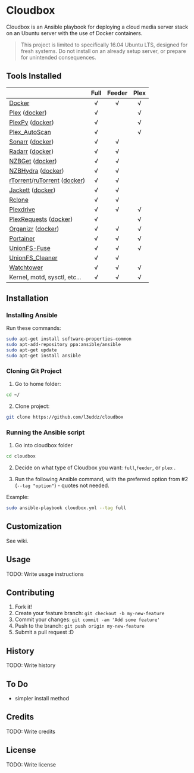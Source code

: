 # Cloudbox

Cloudbox is an Ansible playbook for deploying a cloud media server stack on an Ubuntu server with the use of Docker containers.

>This project is limited to specifically 16.04 Ubuntu LTS, designed for fresh systems. Do not install on an already setup server, or prepare for unintended consequences.


## Tools Installed


|                                                                 | Full | Feeder | Plex |
|:--------------------------------------------------------------- |:----:|:------:|:----:|
| [Docker][627bd283]                                              |  √   |   √    |  √   |
| [Plex][10952c53] ([docker][d369f92b])                           |  √   |        |  √   |
| [PlexPy][363c0adc] ([docker][cda70c13])                         |  √   |        |  √   |
| [Plex_AutoScan][96e27fd1]                                       |  √   |        |  √   |
| [Sonarr][8ae81bb6] ([docker][fa005e4a])                         |  √   |   √    |      |
| [Radarr][8211f62c] ([docker][5f7edfff])                         |  √   |   √    |      |
| [NZBGet][2e2bad08] ([docker][a9b9645e])                         |  √   |   √    |      |
| [NZBHydra][a0cc8c46] ([docker][50ba3cbb])                       |  √   |   √    |      |
| [rTorrent][512b104c]/[ruTorrent][8d6ce857] ([docker][344a7c4b]) |  √   |   √    |      |
| [Jackett][1caa43a0] ([docker][cab1a251])                        |  √   |   √    |      |
| [Rclone][b4cef019]                                              |  √   |   √    |      |
| [Plexdrive][0367302f]                                           |  √   |   √    |  √   |
| [PlexRequests][458fc748] ([docker][0044f8e1])                   |  √   |        |  √   |
| [Organizr][d328b256] ([docker][1e468891])                       |  √   |   √    |  √   |
| [Portainer][726e0b6f]                                           |  √   |   √    |  √   |
| [UnionFS-Fuse][6e8f308f]                                        |  √   |   √    |  √   |
| [UnionFS_Cleaner][f20acc3e]                                     |  √   |   √    |      |
| [Watchtower][a98faaaf]                                          |  √   |   √    |  √   |
| Kernel, motd, sysctl, etc...                                    |  √   |   √    |  √   |

  [627bd283]: https://www.docker.com "Docker"
  [10952c53]: https://www.plex.tv "Plex"
  [d369f92b]: https://github.com/plexinc/pms-docker "Official Docker container for Plex Media Server"
  [363c0adc]: https://github.com/JonnyWong16/plexpy "PlexPy"
  [cda70c13]: https://github.com/linuxserver/docker-plexpy "linuxserver/plexpy"
  [96e27fd1]: https://github.com/l3uddz/plex_autoscan "Plex_AutoScan"
  [8ae81bb6]: https://sonarr.tv "Sonarr"
  [fa005e4a]: https://github.com/linuxserver/docker-sonarr "linuxserver/sonarr"
  [8211f62c]: https://radarr.video "Radarr"
  [5f7edfff]: https://github.com/linuxserver/docker-radarr "linuxserver/radarr"
  [2e2bad08]: https://nzbget.net "NZBGet"
  [a9b9645e]: https://github.com/linuxserver/docker-nzbget "linuxserver/nzbget"
  [a0cc8c46]: https://github.com/theotherp/nzbhydra "NZBHydra"
  [50ba3cbb]: https://github.com/linuxserver/docker-hydra "linuxserver/hydra"
  [512b104c]: https://github.com/rakshasa/rtorrent/wiki "rTorrent"
  [8d6ce857]: https://github.com/Novik/ruTorrent "ruTorrent"
  [344a7c4b]: https://github.com/linuxserver/docker-rutorrent "linuxserver/rutorrent"
  [1caa43a0]: https://github.com/Jackett/Jackett "Jackett"
  [cab1a251]: https://github.com/linuxserver/docker-jackett "linuxserver/jackett"
  [b4cef019]: https://rclone.org "Rclone"
  [0367302f]: https://github.com/dweidenfeld/plexdrive "Plexdrive"
  [6e8f308f]: http://manpages.ubuntu.com/manpages/zesty/man8/unionfs.8.html "UnionFS-Fuse"
  [f20acc3e]: https://github.com/l3uddz/unionfs_cleaner "UnionFS_Cleaner"
  [a98faaaf]: https://github.com/v2tec/watchtower "Watchtower"
  [458fc748]: https://github.com/lokenx/plexrequests-meteor "PlexRequests"
  [0044f8e1]: https://github.com/linuxserver/docker-plexrequests "linuxserver/plexrequests"
  [d328b256]: https://github.com/causefx/Organizr "Organizr"
  [1e468891]: https://github.com/linuxserver/docker-organizr "lsiocommunity/organizr"
  [726e0b6f]: https://portainer.io "Portainer"



## Installation

### Installing Ansible

Run these commands:
```bash
sudo apt-get install software-properties-common
sudo apt-add-repository ppa:ansible/ansible
sudo apt-get update
sudo apt-get install ansible
```

### Cloning Git Project

1. Go to home folder:

  ```bash
  cd ~/
  ```

2. Clone project:

  ```bash
  git clone https://github.com/l3uddz/cloudbox
  ```

### Running the Ansible script

1. Go into cloudbox folder

  ```bash
  cd cloudbox
  ```

2. Decide on what type of Cloudbox you want: `full`,`feeder`, or `plex` .

3. Run the following Ansible command, with the preferred option from #2 (`--tag "option"`) - quotes not needed.

  Example:

  ```bash
  sudo ansible-playbook cloudbox.yml --tag full
  ```

## Customization

See wiki.

## Usage

TODO: Write usage instructions

## Contributing

1. Fork it!
2. Create your feature branch: `git checkout -b my-new-feature`
3. Commit your changes: `git commit -am 'Add some feature'`
4. Push to the branch: `git push origin my-new-feature`
5. Submit a pull request :D

## History

TODO: Write history

## To Do

- simpler install method

## Credits

TODO: Write credits

## License

TODO: Write license

